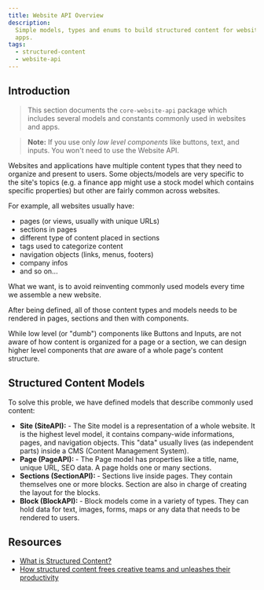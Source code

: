 ```yaml
---
title: Website API Overview
description:
  Simple models, types and enums to build structured content for websites and
  apps.
tags:
  - structured-content
  - website-api
---
```


<!-- CODE IMPORTS -->

<!-- END CODE IMPORTS -->

<DocHeader props={props}/>

## Introduction

> This section documents the `core-website-api` package which includes several
> models and constants commonly used in websites and apps.

> **Note:** If you use only _low level components_ like buttons, text, and
> inputs. You won't need to use the Website API.

Websites and applications have multiple content types that they need to organize
and present to users. Some objects/models are very specific to the site's topics
(e.g. a finance app might use a stock model which contains specific properties)
but other are fairly common across websites.

For example, all websites usually have:

- pages (or views, usually with unique URLs)
- sections in pages
- different type of content placed in sections
- tags used to categorize content
- navigation objects (links, menus, footers)
- company infos
- and so on...

What we want, is to avoid reinventing commonly used models every time we
assemble a new website.

After being defined, all of those content types and models needs to be rendered
in pages, sections and then with components.

While low level (or "dumb") components like Buttons and Inputs, are not aware of
how content is organized for a page or a section, we can design higher level
components that _are_ aware of a whole page's content structure.

## Structured Content Models

To solve this proble, we have defined models that describe commonly used
content:

<ul>
  <li data-custom-bullet="🍽"><strong>Site (SiteAPI):</strong> - The Site model is a representation of a whole website. It is the
  highest level model, it contains company-wide informations, pages, and
  navigation objects. This "data" usually lives (as independent parts) inside a
  CMS (Content Management System).
  </li>

  <li data-custom-bullet="🍱"><strong>Page (PageAPI): </strong> - The Page model has properties like a title, name,
  unique URL, SEO data. A page holds one or many sections.
  </li>

  <li data-custom-bullet="🍣"><strong>Sections (SectionAPI): </strong> - Sections live inside pages. They
  contain themselves one or more blocks. Section are also in charge of creating
  the layout for the blocks.
  </li>

  <li data-custom-bullet="🍤"><strong>Block (BlockAPI): </strong> - Block models come in a variety of types. They
  can hold data for text, images, forms, maps or any data that needs to be
  rendered to users.
  </li>
</ul>

## Resources

- [What is Structured Content?](https://graphcms.com/academy/what-is-structured-content)
- [How structured content frees creative teams and unleashes their productivity](https://www.contentful.com/resources/structured-content-white-paper/)
